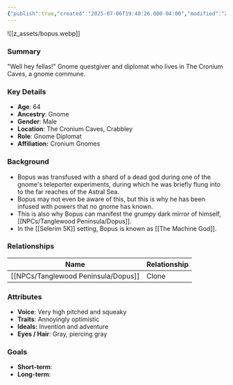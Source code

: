 ```yaml
---
{"publish":true,"created":"2025-07-06T19:40:26.000-04:00","modified":"2025-07-06T20:00:10.000-04:00","cssclasses":""}
---
```



![[z_assets/bopus.webp]]
### Summary
"Well hey fellas!" 
Gnome questgiver and diplomat who lives in The Cronium Caves, a gnome commune.

### Key Details
- **Age**: 64
- **Ancestry**: Gnome
- **Gender**: Male
- **Location**: The Cronium Caves, Crabbley
- **Role**: Gnome Diplomat
- **Affiliation:** Cronium Gnomes

### Background
- Bopus was transfused with a shard of a dead god during one of the gnome's teleporter experiments, during which he was briefly flung into to the far reaches of the Astral Sea.
- Bopus may not even be aware of this, but this is why he has been infused with powers that no gnome has known.
- This is also why Bopus can manifest the grumpy dark mirror of himself, [[NPCs/Tanglewood Peninsula/Dopus]].
- In the [[Selerim 5K]] setting, Bopus is known as [[The Machine God]].

### Relationships

| Name      | Relationship |
| --------- | ------------ |
| [[NPCs/Tanglewood Peninsula/Dopus]] | Clone        |

### Attributes
- **Voice**: Very high pitched and squeaky
- **Traits**: Annoyingly optimistic
- **Ideals:** Invention and adventure
- **Eyes / Hair**: Gray, piercing gray

### Goals
- **Short-term**:  
- **Long-term**:  
